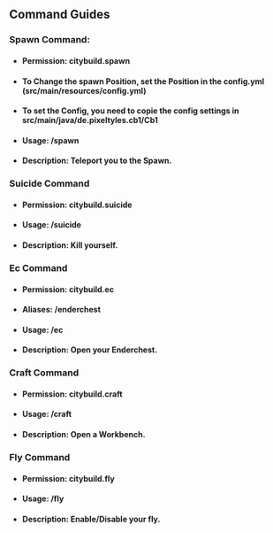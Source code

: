 ## Command Guides

### Spawn Command:
- #### Permission: citybuild.spawn
- #### To Change the spawn Position, set the Position in the config.yml (src/main/resources/config.yml)
- #### To set the Config, you need to copie the config settings in src/main/java/de.pixeltyles.cb1/Cb1
- #### Usage: /spawn
- #### Description: Teleport you to the Spawn.

### Suicide Command
- #### Permission: citybuild.suicide
- #### Usage: /suicide
- #### Description: Kill yourself.

### Ec Command
- #### Permission: citybuild.ec
- #### Aliases: /enderchest
- #### Usage: /ec
- #### Description: Open your Enderchest.

### Craft Command
- #### Permission: citybuild.craft
- #### Usage: /craft
- #### Description: Open a Workbench.

### Fly Command
- #### Permission: citybuild.fly
- #### Usage: /fly
- #### Description: Enable/Disable your fly.